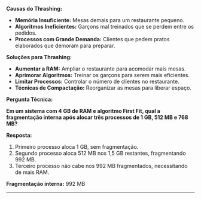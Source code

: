 **Causas do Thrashing:**

* **Memória Insuficiente:** Mesas demais para um restaurante pequeno.
* **Algoritmos Ineficientes:** Garçons mal treinados que se perdem entre os pedidos.
* **Processos com Grande Demanda:** Clientes que pedem pratos elaborados que demoram para preparar.

**Soluções para Thrashing:**

* **Aumentar a RAM:** Ampliar o restaurante para acomodar mais mesas.
* **Aprimorar Algoritmos:** Treinar os garçons para serem mais eficientes.
* **Limitar Processos:** Controlar o número de clientes no restaurante.
* **Técnicas de Compactação:** Reorganizar as mesas para liberar espaço.

**Pergunta Técnica:**

**Em um sistema com 4 GB de RAM e algoritmo First Fit, qual a fragmentação interna após alocar três processos de 1 GB, 512 MB e 768 MB?**

**Resposta:**

1. Primeiro processo aloca 1 GB, sem fragmentação.
2. Segundo processo aloca 512 MB nos 1,5 GB restantes, fragmentando 992 MB.
3. Terceiro processo não cabe nos 992 MB fragmentados, necessitando de mais RAM.

**Fragmentação interna:** 992 MB

---
